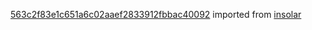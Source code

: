 [563c2f83e1c651a6c02aaef2833912fbbac40092](https://github.com/insolar/insolar/commit/563c2f83e1c651a6c02aaef2833912fbbac40092) imported from [insolar](https://github.com/insolar/insolar)
